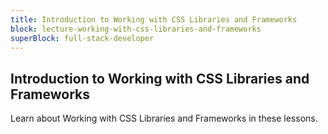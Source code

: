 ```yaml
---
title: Introduction to Working with CSS Libraries and Frameworks
block: lecture-working-with-css-libraries-and-frameworks
superBlock: full-stack-developer
---
```


## Introduction to Working with CSS Libraries and Frameworks

Learn about Working with CSS Libraries and Frameworks in these lessons.
